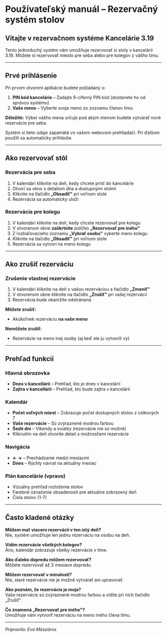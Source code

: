 # Používateľský manuál – Rezervačný systém stolov

## Vitajte v rezervačnom systéme Kancelárie 3.19

Tento jednoduchý systém vám umožňuje rezervovať si stoly v kancelárii 3.19. Môžete si rezervovať miesto pre seba alebo pre kolegov z vášho tímu.

---

## Prvé prihlásenie

Pri prvom otvorení aplikácie budete požiadaný o:

1. **PIN kód kancelárie** – Zadajte 9-ciferný PIN kód (dostanete ho od správcu systému)
2. **Vaše meno** – Vyberte svoje meno zo zoznamu členov tímu

**Dôležité:** Výber vášho mena určuje pod akým menom budete vytvárať nové rezervácie pre seba.

Systém si tieto údaje zapamätá vo vašom webovom prehliadači. Pri ďalšom použití sa automaticky prihlásíte.

---

## Ako rezervovať stôl

### Rezervácia pre seba

1. V kalendári kliknite na deň, kedy chcete prísť do kancelárie
2. Otvorí sa okno s detailom dňa a dostupnými stolmi
3. Kliknite na tlačidlo **„Obsadiť"** pri voľnom stole
4. Rezervácia sa automaticky uloží

### Rezervácia pre kolegu

1. V kalendári kliknite na deň, kedy chcete rezervovať pre kolegu
2. V otvorenom okne **zaškrtnite** políčko **„Rezervovať pre iného"**
3. Z rozbaľovacieho zoznamu **„Vybrať osobu"** vyberte meno kolegu
4. Kliknite na tlačidlo **„Obsadiť"** pri voľnom stole
5. Rezervácia sa vytvorí na meno kolegu

---

## Ako zrušiť rezerváciu

### Zrušenie vlastnej rezervácie

1. V kalendári kliknite na deň s vašou rezerváciou a tlačidlo **„Zmeniť"**
2. V otvorenom okne kliknite na tlačidlo **„Zrušiť"** pri vašej rezervácii
3. Rezervácia bude okamžite odstránená

**Môžete zrušiť:**
- Akúkoľvek rezerváciu **na vaše meno**

**Nemôžete zrušiť:**
- Rezervácie na meno inej osoby (aj keď ste ju vytvorili vy)

---

## Prehľad funkcií

### Hlavná obrazovka

- **Dnes v kancellárii** – Prehľad, kto je dnes v kancelárii
- **Zajtra v kancellárii** – Prehľad, kto bude zajtra v kancelárii

### Kalendár

- **Počet voľných miest** – Zobrazuje počet dostupných stolov z celkových 7
- **Vaše rezervácie** – Sú zvýraznené modrou farbou
- **Šedé dni** – Víkendy a sviatky (rezervácie nie sú možné)
- Kliknutím na deň otvoríte detail s možnosťami rezervácie

### Navigácia
- **← →** – Prechádzanie medzi mesiacmi
- **Dnes** – Rýchly návrat na aktuálny mesiac

### Plán kancelárie (vpravo)
- Vizuálny prehľad rozloženia stolov
- Farebné označenie obsadenosti pre aktuálne zobrazený deň
- Čísla stolov (1-7)

---

## Často kladené otázky

**Môžem mať viacero rezervácií v ten istý deň?**  
Nie, systém umožňuje len jednu rezerváciu na osobu na deň.

**Vidím rezervácie všetkých kolegov?**  
Áno, kalendár zobrazuje všetky rezervácie v tíme.

**Ako ďaleko dopredu môžem rezervovať?**  
Môžete rezervovať až 3 mesiace dopredu.

**Môžem rezervovať v minulosti?**  
Nie, staré rezervácie nie je možné vytvárať ani upravovať.

**Ako poznám, že rezervácia je moja?**  
Vaše rezervácie sú zvýraznené modrou farbou a vidíte pri nich tlačidlo „Zrušiť".

**Čo znamená „Rezervovať pre iného"?**  
Umožňuje vám vytvoriť rezerváciu na meno iného člena tímu.

---
*Pripravila: Eva Mészáros*
